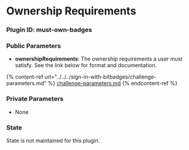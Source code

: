 # Ownership Requirements

### Plugin ID: must-own-badges

### Public Parameters

* **ownershipRequirements**: The ownership requirements a user must satisfy. See the link below for format and documentation.

{% content-ref url="../../../sign-in-with-bitbadges/challenge-parameters.md" %}
[challenge-parameters.md](../../../sign-in-with-bitbadges/challenge-parameters.md)
{% endcontent-ref %}

### Private Parameters

* None

### State

State is not maintained for this plugin.
